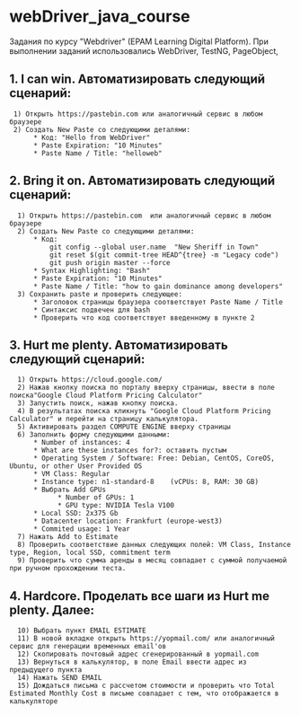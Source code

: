 # webDriver_java_course
Задания по курсу "Webdriver" (EPAM Learning Digital Platform).
При выполнении заданий использовались WebDriver, TestNG, PageObject, 

## 1. I can win. Автоматизировать следующий сценарий:
     1) Открыть https://pastebin.com или аналогичный сервис в любом браузере
     2) Создать New Paste со следующими деталями:
          * Код: "Hello from WebDriver"
          * Paste Expiration: "10 Minutes"
          * Paste Name / Title: "helloweb"
## 2. Bring it on. Автоматизировать следующий сценарий:
      1) Открыть https://pastebin.com  или аналогичный сервис в любом браузере
      2) Создать New Paste со следующими деталями:
          * Код:
              git config --global user.name  "New Sheriff in Town"
              git reset $(git commit-tree HEAD^{tree} -m "Legacy code")
              git push origin master --force
          * Syntax Highlighting: "Bash"
          * Paste Expiration: "10 Minutes"
          * Paste Name / Title: "how to gain dominance among developers"
      3) Сохранить paste и проверить следующее:
          * Заголовок страницы браузера соответствует Paste Name / Title
          * Синтаксис подвечен для bash
          * Проверить что код соответствует введенному в пункте 2
## 3. Hurt me plenty. Автоматизировать следующий сценарий:
      1) Открыть https://cloud.google.com/
      2) Нажав кнопку поиска по порталу вверху страницы, ввести в поле поиска"Google Cloud Platform Pricing Calculator"
      3) Запустить поиск, нажав кнопку поиска.
      4) В результатах поиска кликнуть "Google Cloud Platform Pricing Calculator" и перейти на страницу калькулятора.
      5) Активировать раздел COMPUTE ENGINE вверху страницы
      6) Заполнить форму следующими данными:
          * Number of instances: 4
          * What are these instances for?: оставить пустым
          * Operating System / Software: Free: Debian, CentOS, CoreOS, Ubuntu, or other User Provided OS
          * VM Class: Regular
          * Instance type: n1-standard-8    (vCPUs: 8, RAM: 30 GB)
          * Выбрать Add GPUs
                * Number of GPUs: 1
                * GPU type: NVIDIA Tesla V100
          * Local SSD: 2x375 Gb
          * Datacenter location: Frankfurt (europe-west3)
          * Commited usage: 1 Year
      7) Нажать Add to Estimate
      8) Проверить соответствие данных следующих полей: VM Class, Instance type, Region, local SSD, commitment term
      9) Проверить что сумма аренды в месяц совпадает с суммой получаемой при ручном прохождении теста.
## 4. Hardcore. Проделать все шаги из Hurt me plenty. Далее:
      10) Выбрать пункт EMAIL ESTIMATE
      11) В новой вкладке открыть https://yopmail.com/ или аналогичный сервис для генерации временных email'ов
      12) Скопировать почтовый адрес сгенерированный в yopmail.com
      13) Вернуться в калькулятор, в поле Email ввести адрес из предыдущего пункта
      14) Нажать SEND EMAIL
      15) Дождаться письма с рассчетом стоимости и проверить что Total Estimated Monthly Cost в письме совпадает с тем, что отображается в калькуляторе


